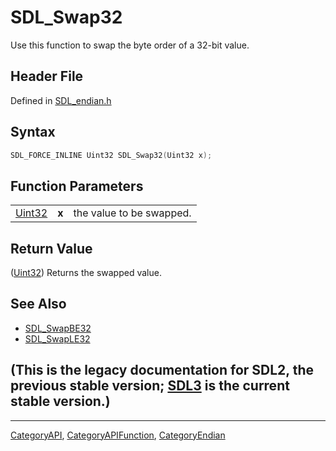 # SDL_Swap32

Use this function to swap the byte order of a 32-bit value.

## Header File

Defined in [SDL_endian.h](https://github.com/libsdl-org/SDL/blob/SDL2/include/SDL_endian.h)

## Syntax

```c
SDL_FORCE_INLINE Uint32 SDL_Swap32(Uint32 x);
```

## Function Parameters

|                  |       |                          |
| ---------------- | ----- | ------------------------ |
| [Uint32](Uint32) | **x** | the value to be swapped. |

## Return Value

([Uint32](Uint32)) Returns the swapped value.

## See Also

- [SDL_SwapBE32](SDL_SwapBE32)
- [SDL_SwapLE32](SDL_SwapLE32)


## (This is the legacy documentation for SDL2, the previous stable version; [SDL3](https://wiki.libsdl.org/SDL3/) is the current stable version.)



----
[CategoryAPI](CategoryAPI), [CategoryAPIFunction](CategoryAPIFunction), [CategoryEndian](CategoryEndian)

